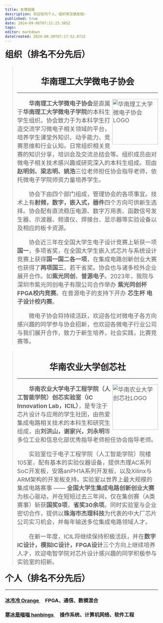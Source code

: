 ```yaml
---
title: 友情链接
description: 欢迎任何个人、组织来交换友链~
published: true
date: 2024-09-06T07:21:23.505Z
tags: 
editor: markdown
dateCreated: 2024-08-30T07:17:52.072Z
---
```


<h1 style="color: #231f20; margin-top: 0rem">组织（排名不分先后）</h1></div>

> &emsp;
> <div>
> <h1 style="font-size: 1.75rem; color: #231f20; margin-top: 0rem" align=center>华南理工大学微电子协会</h1></div>
> <hr> </hr>
> <span style="font-size: 1.2rem;">
> <img src="https://s2.loli.net/2024/09/03/OKjLbtHPG7me32r.jpg" alt="华南理工大学微电子协会LOGO" style="float:right; width: 150px; height: 150px;">
> 
> **&emsp;&emsp;华南理工大学微电子协会**是直属于**华南理工大学微电子学院**的本科生学生组织。协会致力于为本科学生打造交流学习微电子相关领域的平台，培养学生课堂外知识、动手能力、竞赛思维和行业认知。日常组织相关竞赛的知识分享，培训会及交流总结会等。组织成员由对微电子相关技术感兴趣或研究深入的本科生组成。现由**赵明剑、梁志明、姚浩**三位老师担任协会指导老师，依托微电子学院师资力量培养学生。
>
> &emsp;&emsp;协会下由四个部门组成，管理协会的各项事宜。技术上有**射频，数字，嵌入式，器件**四个方向可供新生选择。协会配有直流稳压电源、数字万用表、函数信号发生器、示波器、频谱仪、焊接台、显示器等实验设备以及相应的板卡资源。
>
> &emsp;&emsp;协会近三年在全国大学生电子设计竞赛上斩获一项**国一**，多项省奖，在全国大学生嵌入式芯片与系统设计竞赛上获得**国一国二各一项**，在集成电路创新创业大赛也获得了**两项国三**，若干省奖。协会也与诸多校外企业展开合作。如**紫光同创**，**普源电子**。2023年，我院与深圳市紫光同创电子有限公司合作举办 **紫光同创杯 FPGA校内竞赛**。在普源电子的支持下开办 **芯生杯 电子设计校内赛**。
>
> &emsp;&emsp;微电子协会将持续活跃，欢迎各位对微电子各方向感兴趣的同学参与协会招新，也欢迎各微电子行业公司与我们展开合作，致力于新生培养，社会实践，比赛竞赛等。
> </span>

> &emsp;
> <div>
> <h1 style="font-size: 1.75rem; color: #231f20; margin-top: 0rem" align=center>华南农业大学创芯社</h1></div>
> <hr></hr>
> <span style="font-size: 1.2rem;">
> <img src="https://s2.loli.net/2024/09/03/OfmnDNJQiqHajgr.jpg" alt="华南农业大学创芯社LOGO" style="float:right; width: 150px; height: 150px;">
> 
> **&emsp;&emsp;华南农业大学电子工程学院（人工智能学院）创芯实验室（IC Innovation Lab，ICIL）**，是专注于芯片设计与应用的学生社团，由热爱集成电路相关技术的本科生和研究生组成，由**刘洪山，谢家兴，刘永明**等多位工业和信息化部优秀指导老师担任协会指导老师。
> 
> &emsp;&emsp;实验室位于电子工程学院（人工智能学院）院楼105室，配有基本的实验仪器设备，提供杰理AC系列SoC开发板，安路anPH1A系列开发板，以及Xilinx与ARM架构的开发板支持。实验室以世界上最大规模的集成电路赛事 —— **全国大学生集成电路创新创业大赛**为核心驱动，并在短短过去三年间，仅在集创赛（A类赛事）斩获**国奖9项**，**省奖30余项**。同时实验室与企业密切合作，提供以**珠海市杰理科技**为代表的中大厂芯片公司实习机会，并每年输送多位集成电路领域人才。
>
> &emsp;&emsp;在新一年度，ICIL将继续保持积极活跃，并在**数字IC设计，模拟IC设计，FPGA设计**三个方向上继续培养人才，欢迎电智学院对芯片设计感兴趣的同学积极参与实验室的招新。
> </span>

<h1 style="color: #231f20; margin-top: 0rem">个人（排名不分先后）</h1></div>
<hr></hr>

### <a href="https://www.icecold.ltd">冰冷冷 Orange </a>&emsp;FPGA、通信、数模混合
### <a href="https://blog.hanbings.io"> 寒冰是喵喵 hanbings </a>&emsp;操作系统、计算机网络、软件工程
